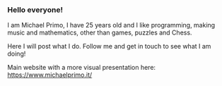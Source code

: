 ### Hello everyone!

I am Michael Primo, I have 25 years old and I like programming, making music and mathematics, other than games, puzzles and Chess.

Here I will post what I do. Follow me and get in touch to see what I am doing! 

Main website with a more visual presentation here: https://www.michaelprimo.it/
